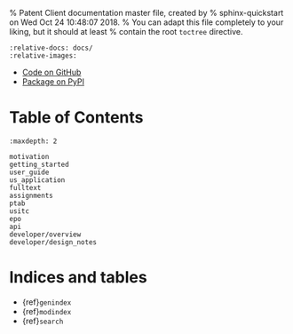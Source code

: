 % Patent Client documentation master file, created by
% sphinx-quickstart on Wed Oct 24 10:48:07 2018.
% You can adapt this file completely to your liking, but it should at least
% contain the root `toctree` directive.

<!-- Include Readme contents, except for the links to readthedocs, which would be redundant here -->
```{include} ../README.md
:relative-docs: docs/
:relative-images:
```

- [Code on GitHub](https://github.com/parkerhancock/patent_client)
- [Package on PyPI](https://pypi.org/project/patent-client/)

# Table of Contents
```{toctree}
:maxdepth: 2

motivation
getting_started
user_guide
us_application
fulltext
assignments
ptab
usitc
epo
api
developer/overview
developer/design_notes
```

# Indices and tables

- {ref}`genindex`
- {ref}`modindex`
- {ref}`search`
